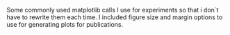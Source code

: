 Some commonly used matplotlib calls I use for experiments so that i don`t have to rewrite them each time.
I included figure size and margin options to use for generating plots for publications.